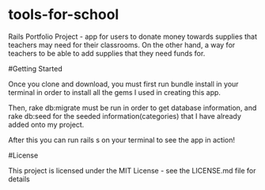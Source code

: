 # tools-for-school
  Rails Portfolio Project - app for users to donate money towards supplies that teachers may need for their classrooms.
  On the other hand, a way for teachers to be able to add supplies that they need funds for.


#Getting Started

  Once you clone and download, you must first run bundle install in your terminal in order to install all the gems I used in creating this app.

  Then, rake db:migrate must be run in order to get database information, and rake db:seed for the seeded information(categories) that I have already added onto my project.


  After this you can run rails s on your terminal to see the app in action! 

#License

  This project is licensed under the MIT License - see the LICENSE.md file for details

